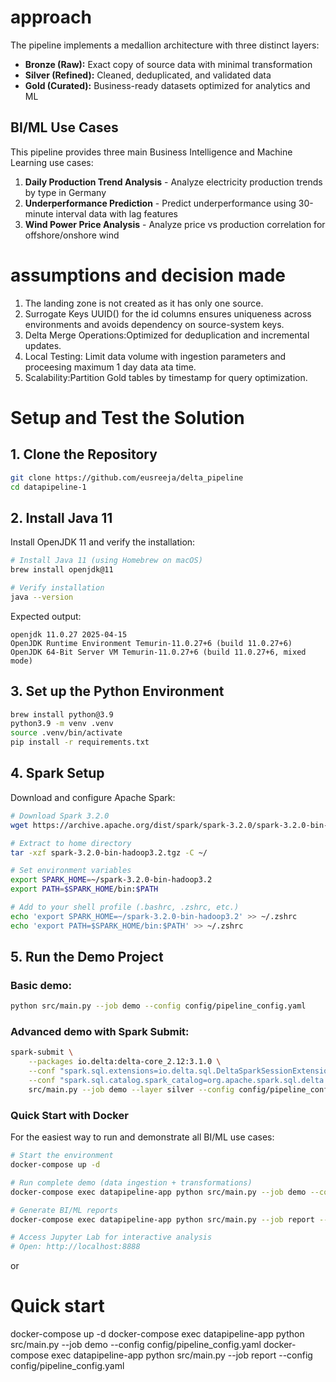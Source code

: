 # approach
The pipeline implements a medallion architecture with three distinct layers:
- **Bronze (Raw):** Exact copy of source data with minimal transformation
- **Silver (Refined):** Cleaned, deduplicated, and validated data
- **Gold (Curated):** Business-ready datasets optimized for analytics and ML

## BI/ML Use Cases

This pipeline provides three main Business Intelligence and Machine Learning use cases:

1. **Daily Production Trend Analysis** - Analyze electricity production trends by type in Germany
2. **Underperformance Prediction** - Predict underperformance using 30-minute interval data with lag features  
3. **Wind Power Price Analysis** - Analyze price vs production correlation for offshore/onshore wind



# assumptions and decision made
1. The landing zone is not created as it has only one source.
2. Surrogate Keys UUID() for the id columns ensures uniqueness across environments and avoids dependency on source-system keys.
3. Delta Merge Operations:Optimized for deduplication and incremental updates.
4. Local Testing: Limit data volume with ingestion parameters and proceesing maximum 1 day data ata time.
5. Scalability:Partition Gold tables by timestamp for query optimization.




# Setup and Test the Solution

## 1. Clone the Repository
```bash
git clone https://github.com/eusreeja/delta_pipeline
cd datapipeline-1
```

## 2. Install Java 11
Install OpenJDK 11 and verify the installation:

```bash
# Install Java 11 (using Homebrew on macOS)
brew install openjdk@11

# Verify installation
java --version
```

Expected output:
```
openjdk 11.0.27 2025-04-15
OpenJDK Runtime Environment Temurin-11.0.27+6 (build 11.0.27+6)
OpenJDK 64-Bit Server VM Temurin-11.0.27+6 (build 11.0.27+6, mixed mode)
```

## 3. Set up the Python Environment
```bash
brew install python@3.9 
python3.9 -m venv .venv
source .venv/bin/activate
pip install -r requirements.txt
```

## 4. Spark Setup
Download and configure Apache Spark:

```bash
# Download Spark 3.2.0
wget https://archive.apache.org/dist/spark/spark-3.2.0/spark-3.2.0-bin-hadoop3.2.tgz

# Extract to home directory
tar -xzf spark-3.2.0-bin-hadoop3.2.tgz -C ~/

# Set environment variables
export SPARK_HOME=~/spark-3.2.0-bin-hadoop3.2
export PATH=$SPARK_HOME/bin:$PATH

# Add to your shell profile (.bashrc, .zshrc, etc.)
echo 'export SPARK_HOME=~/spark-3.2.0-bin-hadoop3.2' >> ~/.zshrc
echo 'export PATH=$SPARK_HOME/bin:$PATH' >> ~/.zshrc
```

## 5. Run the Demo Project

### Basic demo:
```bash
python src/main.py --job demo --config config/pipeline_config.yaml
```

### Advanced demo with Spark Submit:
```bash
spark-submit \
    --packages io.delta:delta-core_2.12:3.1.0 \
    --conf "spark.sql.extensions=io.delta.sql.DeltaSparkSessionExtension" \
    --conf "spark.sql.catalog.spark_catalog=org.apache.spark.sql.delta.catalog.DeltaCatalog" \
    src/main.py --job demo --layer silver --config config/pipeline_config.yaml
```





### Quick Start with Docker
For the easiest way to run and demonstrate all BI/ML use cases:

```bash
# Start the environment
docker-compose up -d

# Run complete demo (data ingestion + transformations)
docker-compose exec datapipeline-app python src/main.py --job demo --config config/pipeline_config.yaml

# Generate BI/ML reports
docker-compose exec datapipeline-app python src/main.py --job report --config config/pipeline_config.yaml

# Access Jupyter Lab for interactive analysis
# Open: http://localhost:8888
```
or 

# Quick start 
docker-compose up -d
docker-compose exec datapipeline-app python src/main.py --job demo --config config/pipeline_config.yaml
docker-compose exec datapipeline-app python src/main.py --job report --config config/pipeline_config.yaml